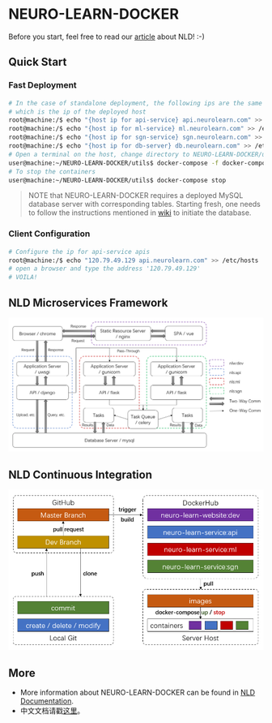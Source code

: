 # NEURO-LEARN-DOCKER

Before you start, feel free to read our [article](https://www.jianshu.com/p/06f0451463fe) about NLD! :-)

## Quick Start

### Fast Deployment

```bash
# In the case of standalone deployment, the following ips are the same
# which is the ip of the deployed host
root@machine:/$ echo "{host ip for api-service} api.neurolearn.com" >> /etc/hosts
root@machine:/$ echo "{host ip for ml-service} ml.neurolearn.com" >> /etc/hosts
root@machine:/$ echo "{host ip for sgn-service} sgn.neurolearn.com" >> /etc/hosts
root@machine:/$ echo "{host ip for db-server} db.neurolearn.com" >> /etc/hosts
# Open a terminal on the host, change directory to NEURO-LEARN-DOCKER/utils
user@machine:~/NEURO-LEARN-DOCKER/utils$ docker-compose -f docker-compose.yml up -d
# To stop the containers
user@machine:~/NEURO-LEARN-DOCKER/utils$ docker-compose stop
```

> NOTE that NEURO-LEARN-DOCKER requires a deployed MySQL database server with corresponding tables.
> Starting fresh, one needs to follow the instructions mentioned in [wiki](https://github.com/Raniac/NEURO-LEARN-DOCKER/wiki) to initiate the database.

### Client Configuration

```bash
# Configure the ip for api-service apis
root@machine:/$ echo "120.79.49.129 api.neurolearn.com" >> /etc/hosts
# open a browser and type the address '120.79.49.129'
# VOILA!
```

## NLD Microservices Framework

![framework](doc/framework.png)

## NLD Continuous Integration

![continuous_integration](doc/continuous_integration.png)

## More

- More information about NEURO-LEARN-DOCKER can be found in [NLD Documentation](https://github.com/Raniac/NEURO-LEARN-DOCKER/wiki).
- 中文文档请戳[这里](https://www.jianshu.com/p/067747c881ee)。
